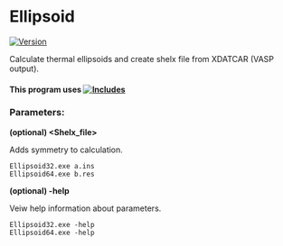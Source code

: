 # Ellipsoid

[![Version](https://img.shields.io/badge/Version-1.1.1-brightgreen.svg?style=plastic)](https://github.com/Robot2100/Ellipsoid/releases/tag/1.1.1)


  Calculate thermal ellipsoids and create shelx file from XDATCAR (VASP output).

#### This program uses [![Includes](https://img.shields.io/badge/Includes-1.1.1-orange.svg)](https://github.com/Robot2100/Includes/releases/tag/1.1.1)
  

### Parameters:

**(optional) <Shelx_file>** 

Adds symmetry to calculation.

    Ellipsoid32.exe a.ins
    Ellipsoid64.exe b.res

**(optional) -help**

Veiw help information about parameters.

    Ellipsoid32.exe -help
    Ellipsoid64.exe -help
